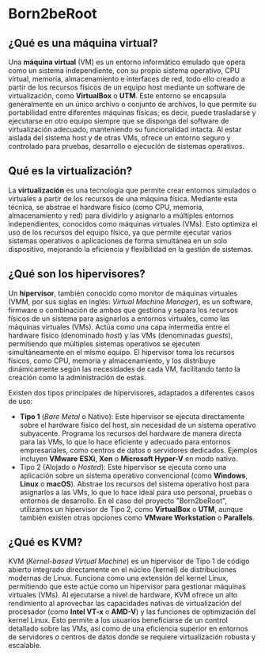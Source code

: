 # Born2beRoot

## ¿Qué es una máquina virtual?

Una **máquina virtual** (VM) es un entorno informático emulado que opera como un sistema independiente, con su propio sistema operativo, CPU virtual, memoria, almacenamiento e interfaces de red, todo ello creado a partir de los recursos físicos de un equipo host mediante un software de virtualización, como **VirtualBox** o **UTM**. Este entorno se encapsula generalmente en un único archivo o conjunto de archivos, lo que permite su portabilidad entre diferentes máquinas físicas; es decir, puede trasladarse y ejecutarse en otro equipo siempre que se disponga del software de virtualización adecuado, manteniendo su funcionalidad intacta. Al estar aislada del sistema host y de otras VMs, ofrece un entorno seguro y controlado para pruebas, desarrollo o ejecución de sistemas operativos.

## Qué es la virtualización?

La **virtualización** es una tecnología que permite crear entornos simulados o virtuales a partir de los recursos de una máquina física. Mediante esta técnica, se abstrae el hardware físico (como CPU, memoria, almacenamiento y red) para dividirlo y asignarlo a múltiples entornos independientes, conocidos como máquinas virtuales (VMs). Esto optimiza el uso de los recursos del equipo físico, ya que permite ejecutar varios sistemas operativos o aplicaciones de forma simultánea en un solo dispositivo, mejorando la eficiencia y flexibilidad en la gestión de sistemas.

## ¿Qué son los hipervisores?

Un **hipervisor**, también conocido como monitor de máquinas virtuales (VMM, por sus siglas en inglés: *Virtual Machine Manager*), es un software, firmware o combinación de ambos que gestiona y separa los recursos físicos de un sistema para asignarlos a entornos virtuales, como las máquinas virtuales (VMs). Actúa como una capa intermedia entre el hardware físico (denominado *host*) y las VMs (denominadas *guests*), permitiendo que múltiples sistemas operativos se ejecuten simultáneamente en el mismo equipo. El hipervisor toma los recursos físicos, como CPU, memoria y almacenamiento, y los distribuye dinámicamente según las necesidades de cada VM, facilitando tanto la creación como la administración de estas.

Existen dos tipos principales de hipervisores, adaptados a diferentes casos de uso:

- **Tipo 1** (*Bare Metal* o Nativo): Este hipervisor se ejecuta directamente sobre el hardware físico del host, sin necesidad de un sistema operativo subyacente. Programa los recursos del hardware de manera directa para las VMs, lo que lo hace eficiente y adecuado para entornos empresariales, como centros de datos o servidores dedicados. Ejemplos incluyen **VMware** **ESXi**, **Xen** o **Microsoft Hyper-V** en modo nativo.
- Tipo 2 (Alojado o *Hosted*): Este hipervisor se ejecuta como una aplicación sobre un sistema operativo convencional (como **Windows**, **Linux** o **macOS**). Abstrae los recursos del sistema operativo host para asignarlos a las VMs, lo que lo hace ideal para uso personal, pruebas o entornos de desarrollo. En el caso del proyecto "Born2beRoot", utilizamos un hipervisor de Tipo 2, como **VirtualBox** o **UTM**, aunque también existen otras opciones como **VMware Workstation** o **Parallels**.

## ¿Qué es KVM?

KVM (*Kernel-based Virtual Machine*) es un hipervisor de Tipo 1 de código abierto integrado directamente en el núcleo (kernel) de distribuciones modernas de Linux. Funciona como una extensión del kernel Linux, permitiendo que este actúe como un hipervisor para gestionar máquinas virtuales (VMs). Al ejecutarse a nivel de hardware, KVM ofrece un alto rendimiento al aprovechar las capacidades nativas de virtualización del procesador (como **Intel VT-x** o **AMD-V**) y las funciones de optimización del kernel Linux. Esto permite a los usuarios beneficiarse de un control detallado sobre las VMs, así como de una eficiencia superior en entornos de servidores o centros de datos donde se requiere virtualización robusta y escalable.

